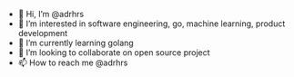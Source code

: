 - 👋 Hi, I’m @adrhrs
- 👀 I’m interested in software engineering, go, machine learning, product development
- 🌱 I’m currently learning golang
- 💞️ I’m looking to collaborate on open source project
- 📫 How to reach me @adrhrs 

<!---
adrhrs/adrhrs is a ✨ special ✨ repository because its `README.md` (this file) appears on your GitHub profile.
You can click the Preview link to take a look at your changes.
--->
